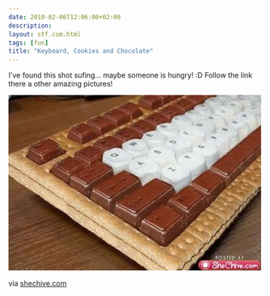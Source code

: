 ```yaml
---
date: 2010-02-06T12:06:00+02:00
description:
layout: stf.com.html
tags: [fun]
title: "Keyboard, Cookies and Chocolate"
---
```


I've found this shot sufing... maybe someone is hungry! :D
Follow the link there a other amazing pictures!

![Image](/assets/posts/2010-02-22-keyboard-cookies-and-chocolate/cookie-keyboard.jpg)

via [shechive.com](http://shechive.com/2009/11/20/play-with-your-food/)



